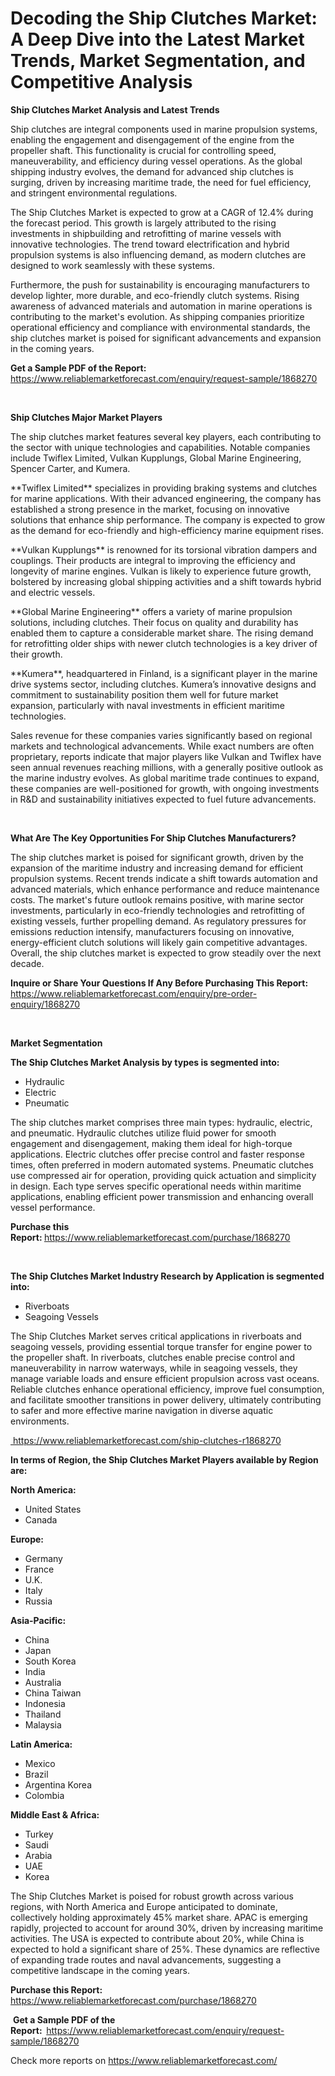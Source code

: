 <p><h1>Decoding the Ship Clutches Market: A Deep Dive into the Latest Market Trends, Market Segmentation, and Competitive Analysis</h1></p><p><strong>Ship Clutches Market Analysis and Latest Trends</strong></p>
<p><p>Ship clutches are integral components used in marine propulsion systems, enabling the engagement and disengagement of the engine from the propeller shaft. This functionality is crucial for controlling speed, maneuverability, and efficiency during vessel operations. As the global shipping industry evolves, the demand for advanced ship clutches is surging, driven by increasing maritime trade, the need for fuel efficiency, and stringent environmental regulations.</p><p>The Ship Clutches Market is expected to grow at a CAGR of 12.4% during the forecast period. This growth is largely attributed to the rising investments in shipbuilding and retrofitting of marine vessels with innovative technologies. The trend toward electrification and hybrid propulsion systems is also influencing demand, as modern clutches are designed to work seamlessly with these systems.</p><p>Furthermore, the push for sustainability is encouraging manufacturers to develop lighter, more durable, and eco-friendly clutch systems. Rising awareness of advanced materials and automation in marine operations is contributing to the market's evolution. As shipping companies prioritize operational efficiency and compliance with environmental standards, the ship clutches market is poised for significant advancements and expansion in the coming years.</p></p>
<p><strong>Get a Sample PDF of the Report:&nbsp;</strong> <a href="https://www.reliablemarketforecast.com/enquiry/request-sample/1868270?utm_campaign=1720&utm_medium=2&utm_source=Github&utm_content=ia&utm_term=28022025&utm_id=ship-clutches">https://www.reliablemarketforecast.com/enquiry/request-sample/1868270</a></p>
<p>&nbsp;</p>
<p><strong>Ship Clutches Major Market Players</strong></p>
<p><p>The ship clutches market features several key players, each contributing to the sector with unique technologies and capabilities. Notable companies include Twiflex Limited, Vulkan Kupplungs, Global Marine Engineering, Spencer Carter, and Kumera.</p><p>**Twiflex Limited** specializes in providing braking systems and clutches for marine applications. With their advanced engineering, the company has established a strong presence in the market, focusing on innovative solutions that enhance ship performance. The company is expected to grow as the demand for eco-friendly and high-efficiency marine equipment rises.</p><p>**Vulkan Kupplungs** is renowned for its torsional vibration dampers and couplings. Their products are integral to improving the efficiency and longevity of marine engines. Vulkan is likely to experience future growth, bolstered by increasing global shipping activities and a shift towards hybrid and electric vessels.</p><p>**Global Marine Engineering** offers a variety of marine propulsion solutions, including clutches. Their focus on quality and durability has enabled them to capture a considerable market share. The rising demand for retrofitting older ships with newer clutch technologies is a key driver of their growth.</p><p>**Kumera**, headquartered in Finland, is a significant player in the marine drive systems sector, including clutches. Kumera’s innovative designs and commitment to sustainability position them well for future market expansion, particularly with naval investments in efficient maritime technologies.</p><p>Sales revenue for these companies varies significantly based on regional markets and technological advancements. While exact numbers are often proprietary, reports indicate that major players like Vulkan and Twiflex have seen annual revenues reaching millions, with a generally positive outlook as the marine industry evolves. As global maritime trade continues to expand, these companies are well-positioned for growth, with ongoing investments in R&D and sustainability initiatives expected to fuel future advancements.</p></p>
<p>&nbsp;</p>
<p><strong>What Are The Key Opportunities For Ship Clutches Manufacturers?</strong></p>
<p><p>The ship clutches market is poised for significant growth, driven by the expansion of the maritime industry and increasing demand for efficient propulsion systems. Recent trends indicate a shift towards automation and advanced materials, which enhance performance and reduce maintenance costs. The market's future outlook remains positive, with marine sector investments, particularly in eco-friendly technologies and retrofitting of existing vessels, further propelling demand. As regulatory pressures for emissions reduction intensify, manufacturers focusing on innovative, energy-efficient clutch solutions will likely gain competitive advantages. Overall, the ship clutches market is expected to grow steadily over the next decade.</p></p>
<p><strong>Inquire or Share Your Questions If Any Before Purchasing This Report:</strong> <a href="https://www.reliablemarketforecast.com/enquiry/pre-order-enquiry/1868270?utm_campaign=1720&utm_medium=2&utm_source=Github&utm_content=ia&utm_term=28022025&utm_id=ship-clutches">https://www.reliablemarketforecast.com/enquiry/pre-order-enquiry/1868270</a></p>
<p>&nbsp;</p>
<p><strong>Market Segmentation</strong></p>
<p><strong>The Ship Clutches Market Analysis by types is segmented into:</strong></p>
<p><ul><li>Hydraulic</li><li>Electric</li><li>Pneumatic</li></ul></p>
<p><p>The ship clutches market comprises three main types: hydraulic, electric, and pneumatic. Hydraulic clutches utilize fluid power for smooth engagement and disengagement, making them ideal for high-torque applications. Electric clutches offer precise control and faster response times, often preferred in modern automated systems. Pneumatic clutches use compressed air for operation, providing quick actuation and simplicity in design. Each type serves specific operational needs within maritime applications, enabling efficient power transmission and enhancing overall vessel performance.</p></p>
<p><strong>Purchase this Report:&nbsp;</strong><a href="https://www.reliablemarketforecast.com/purchase/1868270?utm_campaign=1720&utm_medium=2&utm_source=Github&utm_content=ia&utm_term=28022025&utm_id=ship-clutches">https://www.reliablemarketforecast.com/purchase/1868270</a></p>
<p>&nbsp;</p>
<p><strong>The Ship Clutches Market Industry Research by Application is segmented into:</strong></p>
<p><ul><li>Riverboats</li><li>Seagoing Vessels</li></ul></p>
<p><p>The Ship Clutches Market serves critical applications in riverboats and seagoing vessels, providing essential torque transfer for engine power to the propeller shaft. In riverboats, clutches enable precise control and maneuverability in narrow waterways, while in seagoing vessels, they manage variable loads and ensure efficient propulsion across vast oceans. Reliable clutches enhance operational efficiency, improve fuel consumption, and facilitate smoother transitions in power delivery, ultimately contributing to safer and more effective marine navigation in diverse aquatic environments.</p></p>
<p><a href="https://www.reliablemarketforecast.com/ship-clutches-r1868270?utm_campaign=1720&utm_medium=2&utm_source=Github&utm_content=ia&utm_term=28022025&utm_id=ship-clutches">&nbsp;https://www.reliablemarketforecast.com/ship-clutches-r1868270</a></p>
<p><strong>In terms of Region, the Ship Clutches Market Players available by Region are:</strong></p>
<p>
    <p> <strong> North America: </strong>
        <ul>
            <li>United States</li>
            <li>Canada</li>
        </ul>
        </p> 
    <p> <strong> Europe: </strong>
        <ul>
            <li>Germany</li>
            <li>France</li>
            <li>U.K.</li>
            <li>Italy</li>
            <li>Russia</li>
        </ul>
        </p> 
    <p> <strong> Asia-Pacific: </strong>
        <ul>
            <li>China</li>
            <li>Japan</li>
            <li>South Korea</li>
            <li>India</li>
            <li>Australia</li>
            <li>China Taiwan</li>
            <li>Indonesia</li>
            <li>Thailand</li>
            <li>Malaysia</li>
        </ul>
        </p> 
    <p> <strong> Latin America: </strong>
        <ul>
            <li>Mexico</li>
            <li>Brazil</li>
            <li>Argentina Korea</li>
            <li>Colombia</li>
        </ul>
        </p> 
    <p> <strong> Middle East & Africa: </strong>
        <ul>
            <li>Turkey</li>
            <li>Saudi</li>
            <li>Arabia</li>
            <li>UAE</li>
            <li>Korea</li>
        </ul>
    </p>
    </p>
<p><p>The Ship Clutches Market is poised for robust growth across various regions, with North America and Europe anticipated to dominate, collectively holding approximately 45% market share. APAC is emerging rapidly, projected to account for around 30%, driven by increasing maritime activities. The USA is expected to contribute about 20%, while China is expected to hold a significant share of 25%. These dynamics are reflective of expanding trade routes and naval advancements, suggesting a competitive landscape in the coming years.</p></p>
<p><strong>Purchase this Report: </strong><a href="https://www.reliablemarketforecast.com/purchase/1868270?utm_campaign=1720&utm_medium=2&utm_source=Github&utm_content=ia&utm_term=28022025&utm_id=ship-clutches">https://www.reliablemarketforecast.com/purchase/1868270</a></p>
<p>&nbsp;<strong>Get a Sample PDF of the Report:&nbsp;&nbsp;</strong><a href="https://www.reliablemarketforecast.com/enquiry/request-sample/1868270?utm_campaign=1720&utm_medium=2&utm_source=Github&utm_content=ia&utm_term=28022025&utm_id=ship-clutches">https://www.reliablemarketforecast.com/enquiry/request-sample/1868270</a></p>
<p><strong></strong></p>
<p>Check more reports on <a href="https://www.reliablemarketforecast.com/?utm_campaign=1720&utm_medium=2&utm_source=Github&utm_content=ia&utm_term=28022025&utm_id=ship-clutches">https://www.reliablemarketforecast.com/</a></p>